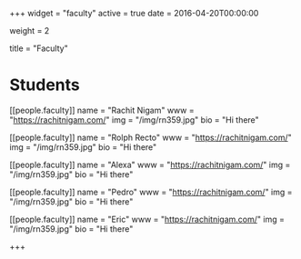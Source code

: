 +++
widget = "faculty"
active = true
date = 2016-04-20T00:00:00

weight = 2

title = "Faculty"

# Students
[[people.faculty]]
  name = "Rachit Nigam"
  www = "https://rachitnigam.com/"
  img = "/img/rn359.jpg"
  bio = "Hi there"

[[people.faculty]]
  name = "Rolph Recto"
  www = "https://rachitnigam.com/"
  img = "/img/rn359.jpg"
  bio = "Hi there"

[[people.faculty]]
  name = "Alexa"
  www = "https://rachitnigam.com/"
  img = "/img/rn359.jpg"
  bio = "Hi there"

[[people.faculty]]
  name = "Pedro"
  www = "https://rachitnigam.com/"
  img = "/img/rn359.jpg"
  bio = "Hi there"

[[people.faculty]]
  name = "Eric"
  www = "https://rachitnigam.com/"
  img = "/img/rn359.jpg"
  bio = "Hi there"

+++
